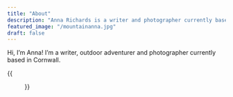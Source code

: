 ```yaml
---
title: "About"
description: "Anna Richards is a writer and photographer currently based in Cornwall."
featured_image: "/mountainanna.jpg" 
draft: false
---
```


Hi, I’m Anna! I’m a writer, outdoor adventurer and photographer currently based in Cornwall.

{{<figure src="/mountainanna.jpg">}}

